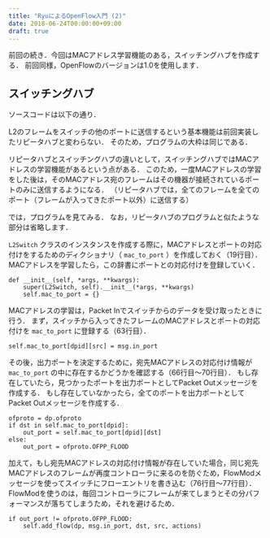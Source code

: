 ```yaml
---
title: "RyuによるOpenFlow入門 (2)"
date: 2018-06-24T00:00:00+09:00
draft: true
---
```


前回の続き．今回はMACアドレス学習機能のある，スイッチングハブを作成する．
前回同様，OpenFlowのバージョンは1.0を使用します．

## スイッチングハブ
ソースコードは以下の通り．

<script src="https://gist-it.appspot.com/github/mas9612/ryu-study/blob/master/l2_switch.py"></script>

L2のフレームをスイッチの他のポートに送信するという基本機能は前回実装したリピータハブと変わらない．
そのため，プログラムの大枠は同じである．

リピータハブとスイッチングハブの違いとして，スイッチングハブではMACアドレスの学習機能があるという点がある．
このため，一度MACアドレスの学習をした後は，そのMACアドレス宛のフレームはその機器が接続されているポートのみに送信するようになる．
（リピータハブでは，全てのフレームを全てのポート（フレームが入ってきたポート以外）に送信する）

では，プログラムを見てみる．
なお，リピータハブのプログラムと似たような部分は省略します．

`L2Switch` クラスのインスタンスを作成する際に，MACアドレスとポートの対応付けをするためのディクショナリ（ `mac_to_port` ）を作成しておく（19行目）．
MACアドレスを学習したら，この辞書にポートとの対応付けを登録していく．

    def __init__(self, *args, **kwargs):
        super(L2Switch, self).__init__(*args, **kwargs)
        self.mac_to_port = {}

MACアドレスの学習は，Packet Inでスイッチからのデータを受け取ったときに行う．
まず，スイッチから入ってきたフレームのMACアドレスとポートの対応付けを `mac_to_port` に登録する（63行目）．

    self.mac_to_port[dpid][src] = msg.in_port

その後，出力ポートを決定するために，宛先MACアドレスの対応付け情報が `mac_to_port` の中に存在するかどうかを確認する（66行目〜70行目）．
もし存在していたら，見つかったポートを出力ポートとしてPacket Outメッセージを作成する．
もし存在していなかったら，全てのポートを出力ポートとしてPacket Outメッセージを作成する．

    ofproto = dp.ofproto
    if dst in self.mac_to_port[dpid]:
        out_port = self.mac_to_port[dpid][dst]
    else:
        out_port = ofproto.OFPP_FLOOD

加えて，もし宛先MACアドレスの対応付け情報が存在していた場合，同じ宛先MACアドレスのフレームが再度コントローラに来るのを防ぐため，FlowModメッセージを使ってスイッチにフローエントリを書き込む（76行目〜77行目）．
FlowModを使うのは，毎回コントローラにフレームが来てしまうとその分パフォーマンスが落ちてしまうため，それを避けるため．

    if out_port != ofproto.OFPP_FLOOD:
        self.add_flow(dp, msg.in_port, dst, src, actions)
